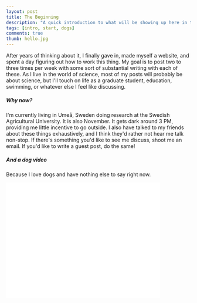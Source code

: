 ```yaml
---
layout: post
title: The Beginning
description: "A quick introduction to what will be showing up here in the future."
tags: [intro, start, dogs]
comments: true
thumb: hello.jpg
---
```



After years of thinking about it, I finally gave in, made myself a website, and spent a day figuring out how to work this thing. My goal is to post two to three times per week with some sort of substantial writing with each of these. As I live in the world of science, most of my posts will probably be about science, but I'll touch on life as a graduate student, education, swimming, or whatever else I feel like discussing.

##### Why now?

I'm currently living in Umeå, Sweden doing research at the Swedish Agricultural University. It is also November. It gets dark around 3 PM, providing me little incentive to go outside. I also have talked to my friends about these things exhaustively, and I think they'd rather not hear me talk non-stop. If there's something you'd like to see me discuss, shoot me an email. If you'd like to write a guest post, do the same!

##### And a dog video

Because I love dogs and have nothing else to say right now.


<iframe width="420" height="315" src="//www.youtube.com/embed/5iTTNRE-njM" frameborder="0" allowfullscreen align="middle"></iframe>